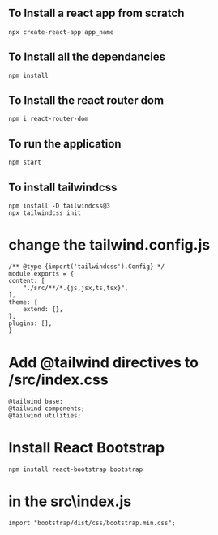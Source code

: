 ## To Install a react app from scratch 

    npx create-react-app app_name

## To Install all the dependancies

    npm install

## To Install the react router dom

    npm i react-router-dom

## To run the application

    npm start

## To install tailwindcss

    npm install -D tailwindcss@3
    npx tailwindcss init

# change the tailwind.config.js

    /** @type {import('tailwindcss').Config} */
    module.exports = {
    content: [
        "./src/**/*.{js,jsx,ts,tsx}",
    ],
    theme: {
        extend: {},
    },
    plugins: [],
    }

# Add @tailwind directives to /src/index.css

    @tailwind base;
    @tailwind components;
    @tailwind utilities;

# Install React Bootstrap

    npm install react-bootstrap bootstrap

# in the src\index.js

    import "bootstrap/dist/css/bootstrap.min.css";